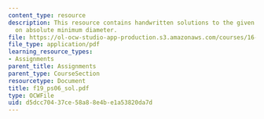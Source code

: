 ```yaml
---
content_type: resource
description: This resource contains handwritten solutions to the given problem set
  on absolute minimum diameter.
file: https://ol-ocw-studio-app-production.s3.amazonaws.com/courses/16-01-unified-engineering-i-ii-iii-iv-fall-2005-spring-2006/d5dcc70437ce58a88e4be1a53820da7d_f19_ps06_sol.pdf
file_type: application/pdf
learning_resource_types:
- Assignments
parent_title: Assignments
parent_type: CourseSection
resourcetype: Document
title: f19_ps06_sol.pdf
type: OCWFile
uid: d5dcc704-37ce-58a8-8e4b-e1a53820da7d
---
```

